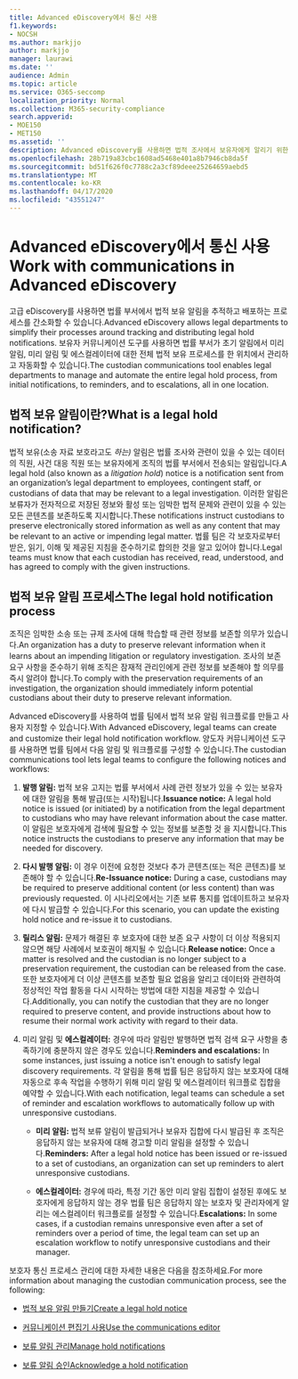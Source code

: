 ```yaml
---
title: Advanced eDiscovery에서 통신 사용
f1.keywords:
- NOCSH
ms.author: markjjo
author: markjjo
manager: laurawi
ms.date: ''
audience: Admin
ms.topic: article
ms.service: O365-seccomp
localization_priority: Normal
ms.collection: M365-security-compliance
search.appverid:
- MOE150
- MET150
ms.assetid: ''
description: Advanced eDiscovery를 사용하면 법적 조사에서 보유자에게 알리기 위한 법적 보유 알림 워크플로를 쉽게 관리할 수 있습니다.
ms.openlocfilehash: 28b719a83cbc1608ad5468e401a8b7946cb8da5f
ms.sourcegitcommit: bd51f626f0c7788c2a3cf89deee25264659aebd5
ms.translationtype: MT
ms.contentlocale: ko-KR
ms.lasthandoff: 04/17/2020
ms.locfileid: "43551247"
---
```

# <a name="work-with-communications-in-advanced-ediscovery"></a><span data-ttu-id="6a9f2-103">Advanced eDiscovery에서 통신 사용</span><span class="sxs-lookup"><span data-stu-id="6a9f2-103">Work with communications in Advanced eDiscovery</span></span>

<span data-ttu-id="6a9f2-104">고급 eDiscovery를 사용하면 법률 부서에서 법적 보유 알림을 추적하고 배포하는 프로세스를 간소화할 수 있습니다.</span><span class="sxs-lookup"><span data-stu-id="6a9f2-104">Advanced eDiscovery allows legal departments to simplify their processes around tracking and distributing legal hold notifications.</span></span> <span data-ttu-id="6a9f2-105">보유자 커뮤니케이션 도구를 사용하면 법률 부서가 초기 알림에서 미리 알림, 미리 알림 및 에스컬레이터에 대한 전체 법적 보유 프로세스를 한 위치에서 관리하고 자동화할 수 있습니다.</span><span class="sxs-lookup"><span data-stu-id="6a9f2-105">The custodian communications tool enables legal departments to manage and automate the entire legal hold process, from initial notifications, to reminders, and to escalations, all in one location.</span></span>

## <a name="what-is-a-legal-hold-notification"></a><span data-ttu-id="6a9f2-106">법적 보유 알림이란?</span><span class="sxs-lookup"><span data-stu-id="6a9f2-106">What is a legal hold notification?</span></span>

<span data-ttu-id="6a9f2-107">법적 보유(소송 자료 보호라고도 *하는)* 알림은 법률 조사와 관련이 있을 수 있는 데이터의 직원, 사건 대응 직원 또는 보유자에게 조직의 법률 부서에서 전송되는 알림입니다.</span><span class="sxs-lookup"><span data-stu-id="6a9f2-107">A legal hold (also known as a *litigation hold*) notice is a notification sent from an organization’s legal department to employees, contingent staff, or custodians of data that may be relevant to a legal investigation.</span></span> <span data-ttu-id="6a9f2-108">이러한 알림은 보류자가 전자적으로 저장된 정보와 활성 또는 임박한 법적 문제와 관련이 있을 수 있는 모든 콘텐츠를 보존하도록 지시합니다.</span><span class="sxs-lookup"><span data-stu-id="6a9f2-108">These notifications instruct custodians to preserve electronically stored information as well as any content that may be relevant to an active or impending legal matter.</span></span> <span data-ttu-id="6a9f2-109">법률 팀은 각 보호자로부터 받은, 읽기, 이해 및 제공된 지침을 준수하기로 합의한 것을 알고 있어야 합니다.</span><span class="sxs-lookup"><span data-stu-id="6a9f2-109">Legal teams must know that each custodian has received, read, understood, and has agreed to comply with the given instructions.</span></span>

## <a name="the-legal-hold-notification-process"></a><span data-ttu-id="6a9f2-110">법적 보유 알림 프로세스</span><span class="sxs-lookup"><span data-stu-id="6a9f2-110">The legal hold notification process</span></span>

<span data-ttu-id="6a9f2-111">조직은 임박한 소송 또는 규제 조사에 대해 학습할 때 관련 정보를 보존할 의무가 있습니다.</span><span class="sxs-lookup"><span data-stu-id="6a9f2-111">An organization has a duty to preserve relevant information when it learns about an impending litigation or regulatory investigation.</span></span> <span data-ttu-id="6a9f2-112">조사의 보존 요구 사항을 준수하기 위해 조직은 잠재적 관리인에게 관련 정보를 보존해야 할 의무를 즉시 알려야 합니다.</span><span class="sxs-lookup"><span data-stu-id="6a9f2-112">To comply with the preservation requirements of an investigation, the organization should immediately inform potential custodians about their duty to preserve relevant information.</span></span>

<span data-ttu-id="6a9f2-113">Advanced eDiscovery를 사용하여 법률 팀에서 법적 보유 알림 워크플로를 만들고 사용자 지정할 수 있습니다.</span><span class="sxs-lookup"><span data-stu-id="6a9f2-113">With Advanced eDiscovery, legal teams can create and customize their legal hold notification workflow.</span></span> <span data-ttu-id="6a9f2-114">양도자 커뮤니케이션 도구를 사용하면 법률 팀에서 다음 알림 및 워크플로를 구성할 수 있습니다.</span><span class="sxs-lookup"><span data-stu-id="6a9f2-114">The custodian communications tool lets legal teams to configure the following notices and workflows:</span></span>

1. <span data-ttu-id="6a9f2-115">**발행 알림:** 법적 보유 고지는 법률 부서에서 사례 관련 정보가 있을 수 있는 보유자에 대한 알림을 통해 발급(또는 시작)됩니다.</span><span class="sxs-lookup"><span data-stu-id="6a9f2-115">**Issuance notice:** A legal hold notice is issued (or initiated) by a notification from the legal department to custodians who may have relevant information about the case matter.</span></span> <span data-ttu-id="6a9f2-116">이 알림은 보호자에게 검색에 필요할 수 있는 정보를 보존할 것 을 지시합니다.</span><span class="sxs-lookup"><span data-stu-id="6a9f2-116">This notice instructs the custodians to preserve any information that may be needed for discovery.</span></span>

2. <span data-ttu-id="6a9f2-117">**다시 발행 알림:** 이 경우 이전에 요청한 것보다 추가 콘텐츠(또는 적은 콘텐츠)를 보존해야 할 수 있습니다.</span><span class="sxs-lookup"><span data-stu-id="6a9f2-117">**Re-Issuance notice:** During a case, custodians may be required to preserve additional content (or less content) than was previously requested.</span></span> <span data-ttu-id="6a9f2-118">이 시나리오에서는 기존 보류 통지를 업데이트하고 보유자에 다시 발급할 수 있습니다.</span><span class="sxs-lookup"><span data-stu-id="6a9f2-118">For this scenario, you can update the existing hold notice and re-issue it to custodians.</span></span>

3. <span data-ttu-id="6a9f2-119">**릴리스 알림:** 문제가 해결된 후 보호자에 대한 보존 요구 사항이 더 이상 적용되지 않으면 해당 사례에서 보호권이 해지될 수 있습니다.</span><span class="sxs-lookup"><span data-stu-id="6a9f2-119">**Release notice:** Once a matter is resolved and the custodian is no longer subject to a preservation requirement, the custodian can be released from the case.</span></span> <span data-ttu-id="6a9f2-120">또한 보호자에게 더 이상 콘텐츠를 보존할 필요 없음을 알리고 데이터와 관련하여 정상적인 작업 활동을 다시 시작하는 방법에 대한 지침을 제공할 수 있습니다.</span><span class="sxs-lookup"><span data-stu-id="6a9f2-120">Additionally, you can notify the custodian that they are no longer required to preserve content, and provide instructions about how to resume their normal work activity with regard to their data.</span></span>

4. <span data-ttu-id="6a9f2-121">미리 알림 및 **에스컬레이터:** 경우에 따라 알림만 발행하면 법적 검색 요구 사항을 충족하기에 충분하지 않은 경우도 있습니다.</span><span class="sxs-lookup"><span data-stu-id="6a9f2-121">**Reminders and escalations:** In some instances, just issuing a notice isn't enough to satisfy legal discovery requirements.</span></span> <span data-ttu-id="6a9f2-122">각 알림을 통해 법률 팀은 응답하지 않는 보호자에 대해 자동으로 후속 작업을 수행하기 위해 미리 알림 및 에스컬레이터 워크플로 집합을 예약할 수 있습니다.</span><span class="sxs-lookup"><span data-stu-id="6a9f2-122">With each notification, legal teams can schedule a set of reminder and escalation workflows to automatically follow up with unresponsive custodians.</span></span>

   - <span data-ttu-id="6a9f2-123">**미리 알림:** 법적 보류 알림이 발급되거나 보유자 집합에 다시 발급된 후 조직은 응답하지 않는 보유자에 대해 경고할 미리 알림을 설정할 수 있습니다.</span><span class="sxs-lookup"><span data-stu-id="6a9f2-123">**Reminders:** After a legal hold notice has been issued or re-issued to a set of custodians, an organization can set up reminders to alert unresponsive custodians.</span></span>

   - <span data-ttu-id="6a9f2-124">**에스컬레이터:** 경우에 따라, 특정 기간 동안 미리 알림 집합이 설정된 후에도 보호자에게 응답하지 않는 경우 법률 팀은 응답하지 않는 보호자 및 관리자에게 알리는 에스컬레이터 워크플로를 설정할 수 있습니다.</span><span class="sxs-lookup"><span data-stu-id="6a9f2-124">**Escalations:** In some cases, if a custodian remains unresponsive even after a set of reminders over a period of time, the legal team can set up an escalation workflow to notify unresponsive custodians and their manager.</span></span>

<span data-ttu-id="6a9f2-125">보호자 통신 프로세스 관리에 대한 자세한 내용은 다음을 참조하세요.</span><span class="sxs-lookup"><span data-stu-id="6a9f2-125">For more information about managing the custodian communication process, see the following:</span></span> 

- [<span data-ttu-id="6a9f2-126">법적 보유 알림 만들기</span><span class="sxs-lookup"><span data-stu-id="6a9f2-126">Create a legal hold notice</span></span>](create-hold-notification.md)

- [<span data-ttu-id="6a9f2-127">커뮤니케이션 편집기 사용</span><span class="sxs-lookup"><span data-stu-id="6a9f2-127">Use the communications editor</span></span>](using-communications-editor.md)

- [<span data-ttu-id="6a9f2-128">보류 알림 관리</span><span class="sxs-lookup"><span data-stu-id="6a9f2-128">Manage hold notifications</span></span>](manage-hold-notification.md)

- [<span data-ttu-id="6a9f2-129">보류 알림 승인</span><span class="sxs-lookup"><span data-stu-id="6a9f2-129">Acknowledge a hold notification</span></span>](acknowledge-hold-notification.md)